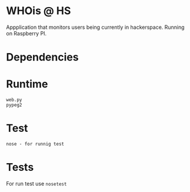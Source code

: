 WHOis @ HS
========

Appplication that monitors users being currently in hackerspace. Running on Raspberry PI.

Dependencies
=======

Runtime
======

```
web.py
pypeg2
```

Test
======

```
nose - for runnig test
```

Tests 
=======

For run test use ```nosetest```

